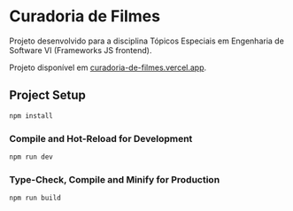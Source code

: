 # Curadoria de Filmes

Projeto desenvolvido para a disciplina Tópicos Especiais em Engenharia de Software VI (Frameworks JS frontend).

Projeto disponível em [curadoria-de-filmes.vercel.app](https://curadoria-de-filmes.vercel.app).


## Project Setup

```sh
npm install
```

### Compile and Hot-Reload for Development

```sh
npm run dev
```

### Type-Check, Compile and Minify for Production

```sh
npm run build
```
